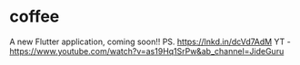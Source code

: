 # coffee

A new Flutter application, coming soon!!
PS. https://lnkd.in/dcVd7AdM
YT - https://www.youtube.com/watch?v=as19Hq1SrPw&ab_channel=JideGuru
